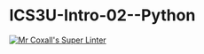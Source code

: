 # ICS3U-Intro-02--Python

[![Mr Coxall's Super Linter](https://github.com/martina-digiacomo/ICS3U-Intro-02--Python/workflows/Mr%20Coxall's%20Super%20Linter/badge.svg)](https://github.com/martina-digiacomo/ICS3U-Intro-02--Python/actions/)
